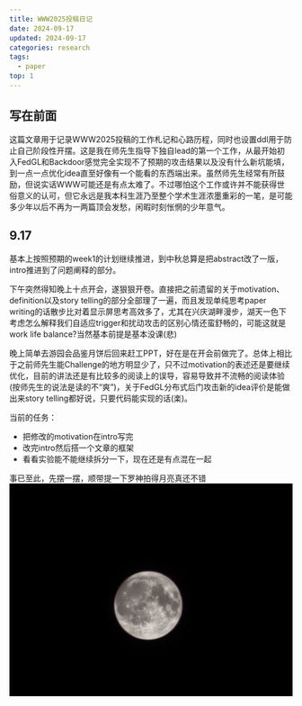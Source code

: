 ```yaml
---
title: WWW2025投稿日记
date: 2024-09-17
updated: 2024-09-17
categories: research
tags:
  - paper
top: 1
---
```


## 写在前面
这篇文章用于记录WWW2025投稿的工作札记和心路历程，同时也设置ddl用于防止自己阶段性开摆。这是我在师先生指导下独自lead的第一个工作，从最开始初入FedGL和Backdoor感觉完全实现不了预期的攻击结果以及没有什么新坑能填，到一点一点优化idea直至好像有一个能看的东西端出来。虽然师先生经常有所鼓励，但说实话WWW可能还是有点太难了。不过哪怕这个工作或许并不能获得世俗意义的认可，但它永远是我本科生涯乃至整个学术生涯浓墨重彩的一笔，是可能多少年以后不再为一两篇顶会发愁，闲暇时刻怅惘的少年意气。

## 9.17
基本上按照预期的week1的计划继续推进，到中秋总算是把abstract改了一版，intro推进到了问题阐释的部分。

下午突然得知晚上十点开会，遂狠狠开卷。直接把之前遗留的关于motivation、definition以及story telling的部分全部理了一遍，而且发现单纯思考paper writing的话散步比对着显示屏思考高效多了，尤其在兴庆湖畔漫步，湖天一色下考虑怎么解释我们自适应trigger和扰动攻击的区别心情还蛮舒畅的，可能这就是work life balance?当然基本前提是基本没课(悲)

晚上简单去游园会品鉴月饼后回来赶工PPT，好在是在开会前做完了。总体上相比于之前师先生能Challenge的地方明显少了，只不过motivation的表述还是要继续优化，目前的讲法还是有比较多的阅读上的误导，容易导致并不流畅的阅读体验(按师先生的说法是读的不“爽”)，关于FedGL分布式后门攻击新的idea评价是能做出来story telling都好说，只要代码能实现的话(楽)。

当前的任务：
- 把修改的motivation在intro写完
- 改完intro然后搭一个文章的框架
- 看看实验能不能继续拆分一下，现在还是有点混在一起

事已至此，先摆一摆，顺带提一下罗神拍得月亮真还不错
![moon.jpg](./moon.jpg)
